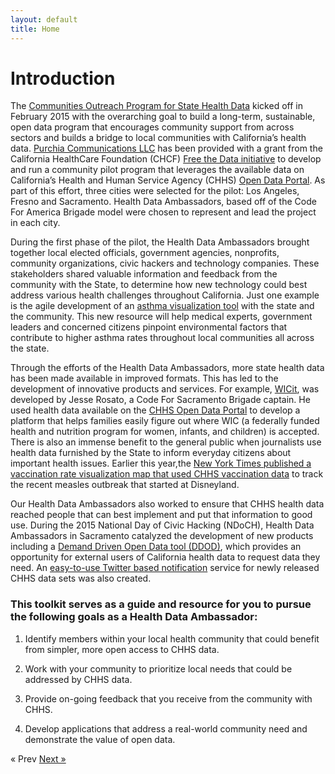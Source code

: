 ```yaml
---
layout: default
title: Home
---
```


# Introduction

The [Communities Outreach Program for State Health Data](http://cahealthdata.org/) kicked off in February 2015 with the overarching goal to build a long-term, sustainable, open data program that encourages community support from across sectors and builds a bridge to local communities with California’s health data. [Purchia Communications LLC](http://www.brianpurchia.com/about/) has been provided with a grant from the California HealthCare Foundation (CHCF) [Free the Data initiative](http://www.chcf.org/projects/2012/free-the-data) to develop and run a community pilot program that leverages the available data on California’s Health and Human Service Agency (CHHS) [Open Data Portal](https://chhs.data.ca.gov/). As part of this effort, three cities were selected for the pilot: Los Angeles, Fresno and Sacramento. Health Data Ambassadors, based off of the Code For America Brigade model were chosen to represent and lead the project in each city.

During the first phase of the pilot, the Health Data Ambassadors brought together local elected officials, government agencies, nonprofits, community organizations, civic hackers and technology companies. These stakeholders shared valuable information and feedback from the community with the State, to determine how new technology could best address various health challenges throughout California. Just one example is the agile development of an [asthma visualization tool](http://cahealthdata.org/asthma) with the state and the community. This new resource will help medical experts, government leaders and concerned citizens pinpoint environmental factors that contribute to higher asthma rates throughout local communities all across the state.

Through the efforts of the Health Data Ambassadors, more state health data has been made available in improved formats. This has led to the development of innovative products and services. For example, [WICit](http://findwic.com/), was developed by Jesse Rosato, a Code For Sacramento Brigade captain. He used health data available on the [CHHS Open Data Portal](https://chhs.data.ca.gov/) to develop a platform that helps families easily figure out where WIC (a federally funded health and nutrition program for women, infants, and children) is accepted. There is also an immense benefit to the general public when journalists use health data furnished by the State to inform everyday citizens about important health issues. Earlier this year,the [New York Times published a vaccination rate visualization map that used CHHS vaccination data](http://www.nytimes.com/interactive/2015/02/06/us/california-measles-vaccines-map.html?_r=1) to track the recent measles outbreak that started at Disneyland.

Our Health Data Ambassadors also worked to ensure that CHHS health data reached people that can best implement and put that information to good use. During the 2015 National Day of Civic Hacking (NDoCH), Health Data Ambassadors in Sacramento catalyzed the development of new products including a [Demand Driven Open Data tool (DDOD)](https://www.techwire.net/building-a-user-centric-california-government-through-demand-driven-open-data/), which provides an opportunity for external users of California health data to request data they need. An [easy-to-use Twitter based notification](https://twitter.com/CHHSportalnews) service for newly released CHHS data sets was also created.

### This toolkit serves as a guide and resource for you to pursue the following goals as a Health Data Ambassador:

1. Identify members within your local health community that could benefit from simpler, more open access to CHHS data.

2. Work with your community to prioritize local needs that could be addressed by CHHS data.

3. Provide on-going feedback that you receive from the community with CHHS.

4. Develop applications that address a real-world community need and demonstrate the value of open data.

<!-- Pagination -->
<div class="pagination">
  <span class="pagination-item older">&laquo; Prev</span>
  <a class="pagination-item newer" href="{{ site.baseurl }} /01-getting-started">Next &raquo;</a>
</div>
